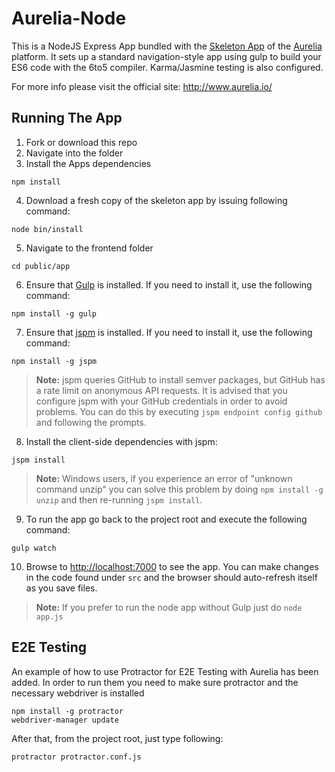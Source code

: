 # Aurelia-Node

This is a NodeJS Express App bundled with the [Skeleton App](https://github.com/aurelia/skeleton-navigation) of the [Aurelia](http://www.aurelia.io/) platform. It sets up a standard navigation-style app using gulp to build your ES6 code with the 6to5 compiler. Karma/Jasmine testing is also configured.

For more info please visit the official site: http://www.aurelia.io/


## Running The App

1. Fork or download this repo
2. Navigate into the folder
3. Install the Apps dependencies

  ```shell
  npm install
  ```
4. Download a fresh copy of the skeleton app by issuing following command:

  ```shell
  node bin/install
  ```
5. Navigate to the frontend folder

  ```shell
  cd public/app
  ```
6. Ensure that [Gulp](http://gulpjs.com/) is installed. If you need to install it, use the following command:

  ```shell
  npm install -g gulp
  ```
7. Ensure that [jspm](http://jspm.io/) is installed. If you need to install it, use the following command:

  ```shell
  npm install -g jspm
  ```
  > **Note:** jspm queries GitHub to install semver packages, but GitHub has a rate limit on anonymous API requests. It is advised that you configure jspm with your GitHub credentials in order to avoid problems. You can do this by executing `jspm endpoint config github` and following the prompts.
8. Install the client-side dependencies with jspm:

  ```shell
  jspm install
  ```
  >**Note:** Windows users, if you experience an error of "unknown command unzip" you can solve this problem by doing `npm install -g unzip` and then re-running `jspm install`.
9. To run the app go back to the project root and execute the following command:

  ```shell
  gulp watch
  ```
10. Browse to [http://localhost:7000](http://localhost:7000) to see the app. You can make changes in the code found under `src` and the browser should auto-refresh itself as you save files.

  >**Note:** If you prefer to run the node app without Gulp just do ``` node app.js ```


## E2E Testing
An example of how to use Protractor for E2E Testing with Aurelia has been added.
In order to run them you need to make sure protractor and the necessary webdriver is installed

  ```shell
  npm install -g protractor
  webdriver-manager update
  ```

After that, from the project root, just type following:
  ```shell
  protractor protractor.conf.js
  ```
